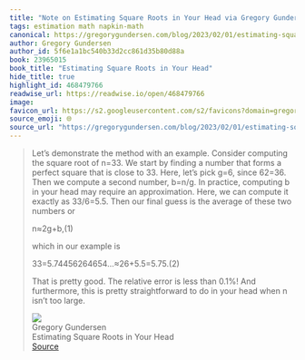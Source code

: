 ```yaml
---
title: "Note on Estimating Square Roots in Your Head via Gregory Gundersen"
tags: estimation math napkin-math
canonical: https://gregorygundersen.com/blog/2023/02/01/estimating-square-roots/
author: Gregory Gundersen
author_id: 5f6e1a1bc540b33d2cc861d35b80d88a
book: 23965015
book_title: "Estimating Square Roots in Your Head"
hide_title: true
highlight_id: 468479766
readwise_url: https://readwise.io/open/468479766
image: 
favicon_url: https://s2.googleusercontent.com/s2/favicons?domain=gregorygundersen.com
source_emoji: 🌐
source_url: "https://gregorygundersen.com/blog/2023/02/01/estimating-square-roots/#:~:text=Let%E2%80%99s%20demonstrate%20the,isn%E2%80%99t%20too%20large."
---
```


> Let’s demonstrate the method with an example. Consider computing the square root of n=33. We start by finding a number that forms a perfect square that is close to 33. Here, let’s pick g=6, since 62=36. Then we compute a second number, b=n/g. In practice, computing b in your head may require an approximation. Here, we can compute it exactly as 33/6=5.5. Then our final guess is the average of these two numbers or
> 
> n​≈2g+b​,(1)
> 
> which in our example is
> 
> 33​=5.74456264654...≈26+5.5​=5.75.(2)
> 
> That is pretty good. The relative error is less than 0.1%! And furthermore, this is pretty straightforward to do in your head when n isn’t too large.
> <div class="quoteback-footer"><div class="quoteback-avatar"><img class="mini-favicon" src="https://s2.googleusercontent.com/s2/favicons?domain=gregorygundersen.com"></div><div class="quoteback-metadata"><div class="metadata-inner"><span style="display:none">FROM:</span><div aria-label="Gregory Gundersen" class="quoteback-author"> Gregory Gundersen</div><div aria-label="Estimating Square Roots in Your Head" class="quoteback-title"> Estimating Square Roots in Your Head</div></div></div><div class="quoteback-backlink"><a target="_blank" aria-label="go to the full text of this quotation" rel="noopener" href="https://gregorygundersen.com/blog/2023/02/01/estimating-square-roots/#:~:text=Let%E2%80%99s%20demonstrate%20the,isn%E2%80%99t%20too%20large." class="quoteback-arrow"> Source</a></div></div>